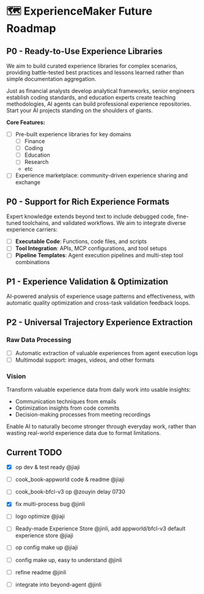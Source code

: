# 🗺️ ExperienceMaker Future Roadmap

## P0 - Ready-to-Use Experience Libraries

We aim to build curated experience libraries for complex scenarios, providing battle-tested best practices and lessons learned rather than simple documentation aggregation.

Just as financial analysts develop analytical frameworks, senior engineers establish coding standards, and education experts create teaching methodologies, AI agents can build professional experience repositories. Start your AI projects standing on the shoulders of giants.

**Core Features:**

- [ ] Pre-built experience libraries for key domains
    - [ ] Finance
    - [ ] Coding
    - [ ] Education
    - [ ] Research
    - etc
- [ ] Experience marketplace: community-driven experience sharing and exchange

## P0 - Support for Rich Experience Formats

Expert knowledge extends beyond text to include debugged code, fine-tuned toolchains, and validated workflows. We aim to integrate diverse experience carriers:

- [ ] **Executable Code**: Functions, code files, and scripts
- [ ] **Tool Integration**: APIs, MCP configurations, and tool setups
- [ ] **Pipeline Templates**: Agent execution pipelines and multi-step tool combinations

## P1 - Experience Validation & Optimization

AI-powered analysis of experience usage patterns and effectiveness, with automatic quality optimization and cross-task validation feedback loops.

## P2 - Universal Trajectory Experience Extraction

### Raw Data Processing
- [ ] Automatic extraction of valuable experiences from agent execution logs
- [ ] Multimodal support: images, videos, and other formats

### Vision
Transform valuable experience data from daily work into usable insights:
- Communication techniques from emails
- Optimization insights from code commits
- Decision-making processes from meeting recordings

Enable AI to naturally become stronger through everyday work, rather than wasting real-world experience data due to format limitations.

## Current TODO

- [x] op dev & test ready @jiaji
- [ ] cook_book-appworld code & readme @jiaji
- [ ] cook_book-bfcl-v3 op @zouyin delay 0730
- [x] fix multi-process bug @jinli
- [ ] logo optimize @jiaji
- [ ] Ready-made Experience Store @jinli, add appworld/bfcl-v3 default experience store @jiaji
- [ ] op config make up @jiaji
- [ ] config make up, easy to understand @jinli
- [ ] refine readme @jinli

- [ ] integrate into beyond-agent @jinli
